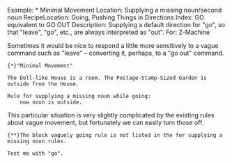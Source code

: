 Example: * Minimal Movement
Location: Supplying a missing noun/second noun
RecipeLocation: Going, Pushing Things in Directions
Index: GO equivalent to GO OUT
Description: Supplying a default direction for "go", so that "leave", "go", etc., are always interpreted as "out".
For: Z-Machine

  
Sometimes it would be nice to respond a little more sensitively to a vague command such as "leave" – converting it, perhaps, to a "go out" command.

  

``` inform7
{*}"Minimal Movement"

The Doll-like House is a room. The Postage-Stamp-Sized Garden is outside from the House.

Rule for supplying a missing noun while going:
	now noun is outside.
```

  
This particular situation is very slightly complicated by the existing rules about vague movement, but fortunately we can easily turn those off.

  

``` inform7
{**}The block vaguely going rule is not listed in the for supplying a missing noun rules.

Test me with "go".
```

